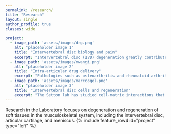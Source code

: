 ```yaml
---
permalink: /research/
title: "Research"
layout: single
author_profile: true
classes: wide

project:
  - image_path: 'assets/images/drg.png'
    alt: "placeholder image 1"
    title: "Intervertebral disc biology and pain"
    excerpt: "Intervertebral disc (IVD) degeneration greatly contributes to low back pain; how the IVD generates this pain remains unclear. The Setton Lab images sensory neuron activation in pre-clinical models of IVD degeneration by recording Ca2+-sensitive fluorescence indicators. In collaboration with the Tang Lab, this work studies temporal and spatial changes in behavior and sensitivity, neuronal function and innervation patterns, hemodynamics of brain activity, and how their crosstalk changes in the degenerated IVD."
  - image_path: 'assets/images/mwangi.png'
    alt: "placeholder image 2"
    title: "Intra-articular drug delivery"
    excerpt: "Pathologies such as osteoarthritis and rheumatoid arthritis reduce diarthrodial joint function and quality of life. Although proteins and small molecule drugs can alleviate symptoms and disease progression, their systemic administration poses serious side effects and may not reach the target site. This motivates our work to prolong drug residence time and bioactivity in health and disease. We are currently studying drug transport through the synovium, a multi-layered connective tissue whose capillaries and lymphatic vessels clear both small and large molecules from the joint space. We coupled experimental data with computational models to show that solute size affects diffusivity in synovial explants. This approach can predict factors that regulate intra-articular drug transport. The Setton Lab has also developed injectable drug carriers for intra-articular delivery that increase particle size and residence time in the joint space."
  - image_path: 'assets/images/marcosgel.png'
    alt: "placeholder image 3"
    title: "Intervertebral disc cells and regeneration"
    excerpt: "The Setton lab has studied cell-matrix interactions that regulate cellular synthesis and phenotype in intervertebral disc (IVD) pathology. Our work has shown that environmental cues, such as physical stiffness and attachment ligands, regulate healthy disc cell phenotype. We apply this knowledge to design biomaterials that mimic key environmental cues for primary disc cells and progenitor cells. Injectable biomaterial carriers are used to deliver cells that restore the degenerated IVD."
---
```

Research in the Laboratory focuses on degeneration and regeneration of soft tissues in the musculoskeletal system, including the intervertebral disc, articular cartilage, and meniscus.
{% include feature_row4 id="project" type="left" %}



